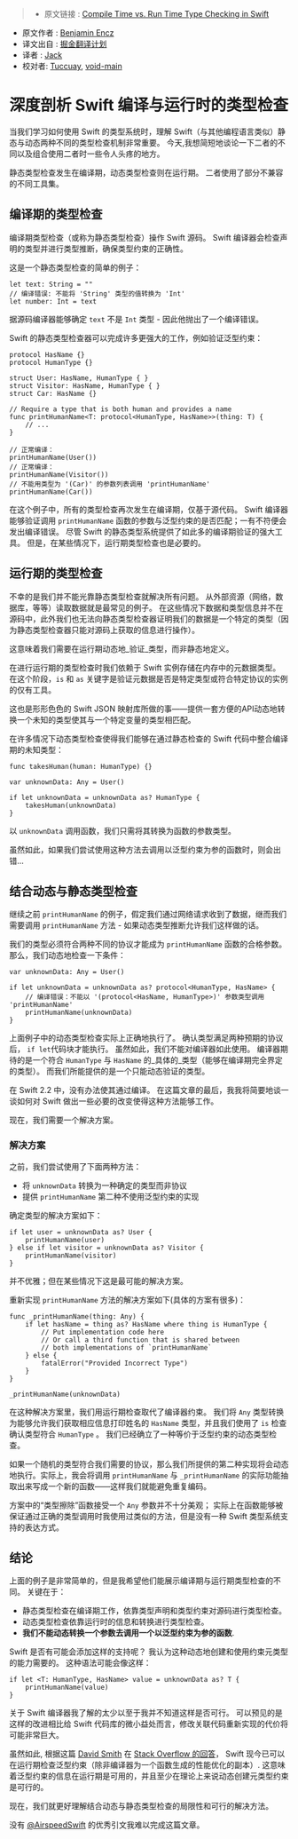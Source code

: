 >* 原文链接 : [Compile Time vs. Run Time Type Checking in Swift](http://blog.benjamin-encz.de/post/compile-time-vs-runtime-type-checking-swift/)
* 原文作者 : [Benjamin Encz](https://twitter.com/benjaminencz)
* 译文出自 : [掘金翻译计划](https://github.com/xitu/gold-miner)
* 译者 : [Jack](https://github.com/Jack-Kingdom)
* 校对者: [Tuccuay](https://github.com/Tuccuay), [void-main](https://github.com/void-main)

# 深度剖析 Swift 编译与运行时的类型检查

当我们学习如何使用 Swift 的类型系统时，理解 Swift（与其他编程语言类似）静态与动态两种不同的类型检查机制非常重要。 今天,我想简短地谈论一下二者的不同以及组合使用二者时一些令人头疼的地方。

静态类型检查发生在编译期，动态类型检查则在运行期。 二者使用了部分不兼容的不同工具集。

## 编译期的类型检查

编译期类型检查（或称为静态类型检查）操作 Swift 源码。 Swift 编译器会检查声明的类型并进行类型推断，确保类型约束的正确性。

这是一个静态类型检查的简单的例子：

    let text: String = ""
    // 编译错误: 不能将 'String' 类型的值转换为 'Int' 
    let number: Int = text

据源码编译器能够确定 `text` 不是 `Int` 类型 - 因此他抛出了一个编译错误。

Swift 的静态类型检查器可以完成许多更强大的工作，例如验证泛型约束：

    protocol HasName {}
    protocol HumanType {}

    struct User: HasName, HumanType { }
    struct Visitor: HasName, HumanType { }
    struct Car: HasName {}

    // Require a type that is both human and provides a name
    func printHumanName<T: protocol<HumanType, HasName>>(thing: T) {
        // ...
    }

    // 正常编译：
    printHumanName(User())
    // 正常编译：
    printHumanName(Visitor())
    // 不能用类型为 '(Car)' 的参数列表调用 'printHumanName' 
    printHumanName(Car())

在这个例子中，所有的类型检查再次发生在编译期，仅基于源代码。 Swift 编译器能够验证调用 `printHumanName` 函数的参数与泛型约束的是否匹配；一有不符便会发出编译错误。
尽管 Swift 的静态类型系统提供了如此多的编译期验证的强大工具。 但是，在某些情况下，运行期类型检查也是必要的。

## 运行期的类型检查

不幸的是我们并不能光靠静态类型检查就解决所有问题。 从外部资源（网络，数据库，等等）读取数据就是最常见的例子。 在这些情况下数据和类型信息并不在源码中，此外我们也无法向静态类型检查器证明我们的数据是一个特定的类型（因为静态类型检查器只能对源码上获取的信息进行操作）。

这意味着我们需要在运行期动态地_验证_类型，而非静态地定义。

在进行运行期的类型检查时我们依赖于 Swift 实例存储在内存中的元数据类型。 在这个阶段，`is` 和 `as` 关键字是验证元数据是否是特定类型或符合特定协议的实例的仅有工具。

这也是形形色色的 Swift JSON 映射库所做的事——提供一套方便的API动态地转换一个未知的类型使其与一个特定变量的类型相匹配。

在许多情况下动态类型检查使得我们能够在通过静态检查的 Swift 代码中整合编译期的未知类型：

    func takesHuman(human: HumanType) {}

    var unknownData: Any = User()

    if let unknownData = unknownData as? HumanType {
        takesHuman(unknownData)
    }

以 `unknownData` 调用函数，我们只需将其转换为函数的参数类型。

虽然如此，如果我们尝试使用这种方法去调用以泛型约束为参的函数时，则会出错...

## 结合动态与静态类型检查

继续之前 `printHumanName` 的例子，假定我们通过网络请求收到了数据，继而我们需要调用 `printHumanName` 方法 - 如果动态类型推断允许我们这样做的话。

我们的类型必须符合两种不同的协议才能成为 `printHumanName` 函数的合格参数。
那么，我们动态地检查一下条件：

    var unknownData: Any = User()

    if let unknownData = unknownData as? protocol<HumanType, HasName> {
        // 编译错误：不能以 '(protocol<HasName, HumanType>)' 参数类型调用 'printHumanName' 
        printHumanName(unknownData)
    }

上面例子中的动态类型检查实际上正确地执行了。 确认类型满足两种预期的协议后， `if let`代码块才能执行。 虽然如此，我们不能对编译器如此使用。 编译器期待的是一个符合 `HumanType` 与 `HasName` 的_具体的_类型（能够在编译期完全界定的类型）。 而我们所能提供的是一个只能动态验证的类型。

在 Swift 2.2 中，没有办法使其通过编译。 在这篇文章的最后，我我将简要地谈一谈如何对 Swift 做出一些必要的改变使得这种方法能够工作。

现在，我们需要一个解决方案。

### 解决方案

之前，我们尝试使用了下面两种方法：

*   将 `unknownData` 转换为一种确定的类型而非协议
*   提供 `printHumanName` 第二种不使用泛型约束的实现

确定类型的解决方案如下：

    if let user = unknownData as? User {
        printHumanName(user)
    } else if let visitor = unknownData as? Visitor {
        printHumanName(visitor)
    }

并不优雅；但在某些情况下这是最可能的解决方案。

重新实现 `printHumanName` 方法的解决方案如下(具体的方案有很多)： 

    func _printHumanName(thing: Any) {
        if let hasName = thing as? HasName where thing is HumanType {
            // Put implementation code here
            // Or call a third function that is shared between
            // both implementations of `printHumanName`
        } else {
            fatalError("Provided Incorrect Type")
        }
    }

    _printHumanName(unknownData)

在这种解决方案里，我们用运行期检查取代了编译器约束。 我们将 `Any` 类型转换为能够允许我们获取相应信息打印姓名的 `HasName` 类型，并且我们使用了 `is` 检查确认类型符合 `HumanType` 。 我们已经确立了一种等价于泛型约束的动态类型检查。

如果一个随机的类型符合我们需要的协议，那么我们所提供的第二种实现将会动态地执行。实际上，我会将调用 `printHumanName` 与 `_printHumanName` 的实际功能抽取出来写成一个新的函数——这样我们就能避免重复编码。

方案中的“类型擦除”函数接受一个 `Any` 参数并不十分美观； 实际上在函数能够被保证通过正确的类型调用时我使用过类似的方法，但是没有一种 Swift 类型系统支持的表达方式。

## 结论

上面的例子是非常简单的，但是我希望他们能展示编译期与运行期类型检查的不同。 关键在于：

*   静态类型检查在编译期工作，依靠类型声明和类型约束对源码进行类型检查。
*   动态类型检查依靠运行时的信息和转换进行类型检查。
*   **我们不能动态转换一个参数去调用一个以泛型约束为参的函数**.

Swift 是否有可能会添加这样的支持呢？ 我认为这种动态地创建和使用约束元类型的能力需要的。
这种语法可能会像这样：

    if let <T: HumanType, HasName> value = unknownData as? T {
    	printHumanName(value)
    }

关于 Swift 编译器我了解的太少以至于我并不知道这样是否可行。 可以预见的是这样的改进相比给 Swift 代码库的微小益处而言，修改关联代码重新实现的代价将可能非常巨大。

虽然如此, 根据这篇 [David Smith](https://twitter.com/Catfish_Man) 在 [Stack Overflow 的回答](http://stackoverflow.com/questions/28124684/swift-check-if-generic-type-conforms-to-protocol)， Swift 现今已可以在运行期检查泛型约束（除非编译器为一个函数生成的性能优化的副本）. 这意味着泛型约束的信息在运行期是可用的，并且至少在理论上来说动态创建元类型约束是可行的。

现在，我们就更好理解结合动态与静态类型检查的局限性和可行的解决方法。

没有 [@AirspeedSwift](https://twitter.com/AirspeedSwift) 的优秀引文我难以完成这篇文章。
